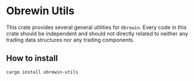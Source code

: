 # Obrewin Utils

This crate provides several general utilities for `Obrewin`.
Every code in this crate should be independent
and should not directly related to neither any trading
data structures nor any trading components.

## How to install

```bash
cargo install obrewin-utils
```
